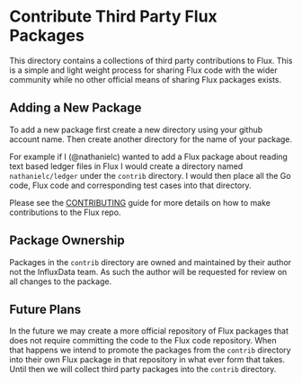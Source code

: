 # Contribute Third Party Flux Packages

This directory contains a collections of third party contributions to Flux.
This is a simple and light weight process for sharing Flux code with the wider community while no other official means of sharing Flux packages exists.

## Adding a New Package

To add a new package first create a new directory using your github account name.
Then create another directory for the name of your package.

For example if I (@nathanielc) wanted to add a Flux package about reading text based ledger files in Flux I would create a directory named `nathanielc/ledger` under the `contrib` directory.
I would then place all the Go code, Flux code and corresponding test cases into that directory.

Please see the [CONTRIBUTING](https://github.com/influxdata/flux/blob/master/CONTRIBUTING.md) guide for more details on how to make contributions to the Flux repo.

## Package Ownership

Packages in the `contrib` directory are owned and maintained by their author not the InfluxData team.
As such the author will be requested for review on all changes to the package.


## Future Plans

In the future we may create a more official repository of Flux packages that does not require committing the code to the Flux code repository.
When that happens we intend to promote the packages from the `contrib` directory into their own Flux package in that repository in what ever form that takes.
Until then we will collect third party packages into the `contrib` directory.

